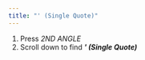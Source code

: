 ```yaml
---
title: "' (Single Quote)"
---
```


1. Press *2ND  ANGLE*
2. Scroll down to find ***' (Single Quote)***
